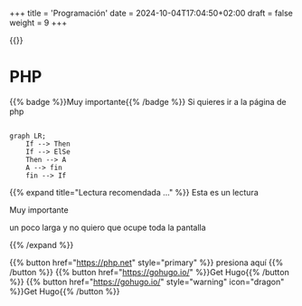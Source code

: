 +++
title = 'Programación'
date = 2024-10-04T17:04:50+02:00
draft = false
weight = 9
+++

{{<resources ord="asc" />}}

# PHP

{{% badge %}}Muy importante{{% /badge %}} Si quieres ir a la página de php 


```mermaid 

graph LR;
    If --> Then
    If --> ElSe
    Then --> A
    A --> fin
    fin --> If
```


{{% expand title="Lectura recomendada ..." %}}
Esta es un lectura

Muy importante 

un poco larga y no quiero que ocupe toda la pantalla

{{% /expand %}}

{{% button href="https://php.net" style="primary" %}} presiona aquí {{% /button  %}}
{{% button href="https://gohugo.io/" %}}Get Hugo{{% /button %}}
{{% button href="https://gohugo.io/" style="warning" icon="dragon" %}}Get Hugo{{% /button %}}